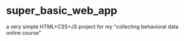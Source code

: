 super_basic_web_app
===================

a very simple HTML+CSS+JS project for my "collecting behavioral data online course"
